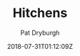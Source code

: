 ---
title: "Hitchens"
github: https://github.com/patdryburgh/hitchens
demo: https://patdryburgh.github.io/hitchens/
author: Pat Dryburgh
ssg:
  - Jekyll
date: 2018-07-31T01:12:09Z
github_branch: master
description: "An inarguably well-designed Jekyll theme. View the demo at"
---